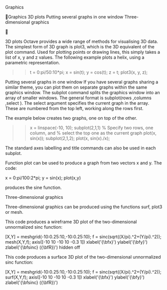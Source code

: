 Graphics

Graphics
3D plots
Putting several graphs in one window
Three-dimensional graphics



3D plots
Octave provides a wide range of methods for visualising 3D data. The simplest form of
3D graph is plot3, which is the 3D equivalent of the plot command. Used for plotting
points or drawing lines, this simply takes a list of x, y and z values. The following example
plots a helix, using a parametric representation.


>> t = 0:pi/50:10*pi;
>> x = sin(t); y = cos(t); z = t;
>> plot3(x, y, z);



Putting several graphs in one window
If you have several graphs sharing a similar theme, you can plot them on separate graphs
within the same graphics window. The subplot command splits the graphics window into
an array of smaller windows. The general format is subplot(rows ,columns ,select ).
The select argument specifies the current graph in the array. These are numbered from
the top left, working along the rows first.

The example below creates two graphs, one on top of the other.

>> x = linspace(-10, 10);
>> subplot(2,1,1)
>> % Specify two rows, one column, and 
>> % select the top one as the current graph
>> plot(x, sin(x));
>> subplot(2,1,2);
>> plot(x, sin(x)./x);



The standard axes labelling and title commands can also be used in each subplot.

Function plot can be used to produce a graph from two vectors x and y.
The code:

x = 0:pi/100:2*pi;
y = sin(x);
plot(x,y)

produces the sine function.

Three-dimensional graphics

Three-dimensional graphics can be produced using the functions surf, plot3 or mesh.

This code produces a wireframe 3D plot of the two-dimensional unnormalized sinc function: 

[X,Y] = meshgrid(-10:0.25:10,-10:0.25:10);
f = sinc(sqrt((X/pi).^2+(Y/pi).^2));
mesh(X,Y,f);
axis([-10 10 -10 10 -0.3 1])
xlabel('{\bfx}')
ylabel('{\bfy}')
zlabel('{\bfsinc} ({\bfR})')
hidden off

This code produces a surface 3D plot of the two-dimensional unnormalized sinc function:

[X,Y] = meshgrid(-10:0.25:10,-10:0.25:10);
f = sinc(sqrt((X/pi).^2+(Y/pi).^2));
surf(X,Y,f);
axis([-10 10 -10 10 -0.3 1])
xlabel('{\bfx}')
ylabel('{\bfy}')
zlabel('{\bfsinc} ({\bfR})')



 
 
	


